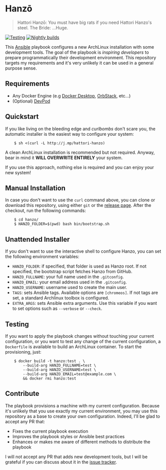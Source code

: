 # Hanzō

> Hattori Hanzō: You must have big rats if you need Hattori Hanzo's steel.
> The Bride: ...Huge.

[![Testing](https://github.com/palazzem/hanzo/actions/workflows/test.yaml/badge.svg)](https://github.com/palazzem/hanzo/actions/workflows/test.yaml)
[![Nightly builds](https://github.com/palazzem/hanzo/actions/workflows/nightly.yaml/badge.svg)](https://github.com/palazzem/hanzo/actions/workflows/nightly.yaml)

This [Ansible](https://www.ansible.com/) playbook configures a new ArchLinux
installation with some development tools. The goal of the playbook is *inspiring
developers* to prepare programmatically their development environment. This
repository targets my requirements and it's very unlikely it can be used in a
general purpose sense.

## Requirements

- Any Docker Engine (e.g [Docker Desktop](https://www.docker.com/products/docker-desktop/), [OrbStack](https://orbstack.dev/), etc...)
- (Optional) [DevPod](https://devpod.sh/)

## Quickstart

If you like living on the bleeding edge and *curlbombs* don't scare you, the
automatic installer is the easiest way to configure your system:

```shell
    $ sh <(curl -L http://j.mp/hattori-hanzo)
```

A clean ArchLinux installation is recommended but not required. Anyway, bear
in mind it **WILL OVERWRITE ENTIRELY** your system.

If you use this approach, nothing else is required and you can enjoy your
new system!

## Manual Installation

In case you don't want to use the `curl` command above, you can clone or
download this repository, using either `git` or the [release page](https://github.com/palazzem/hanzo/releases).
After the checkout, run the following commands:

```shell
    $ cd hanzo/
    $ HANZO_FOLDER=$(pwd) bash bin/bootstrap.sh
```

## Unattended Installer

If you don't want to use the interactive shell to configure Hanzo, you can
set the following environment variables:

* `HANZO_FOLDER`: if specified, that folder is used as Hanzo root. If not specified, the bootstrap script fetches Hanzo from GitHub.
* `HANZO_FULLNAME`: your full name used in the `.gitconfig`.
* `HANZO_EMAIL`: your email address used in the `.gitconfig`.
* `HANZO_USERNAME`: username used to create the main user.
* `TAGS`: sets Ansible tags. Available options are `[chromeos]`. If not tags are set, a standard Archlinux toolbox is configured.
* `EXTRA_ARGS`: sets Ansible extra arguments. Use this variable if you want to set options such as `--verbose` or `--check`.

## Testing

If you want to apply the playbook changes without touching your current
configuration, or you want to test any change of the current configuration,
a `Dockerfile` is available to build an ArchLinux container. To start the
provisioning, just:

```shell
    $ docker build -t hanzo:test . \
        --build-arg HANZO_FULLNAME=test \
        --build-arg HANZO_USERNAME=test \
        --build-arg HANZO_EMAIL=test@example.com \
        && docker rmi hanzo:test
```

## Contribute

The playbook provisions a machine with my current configuration. Because
it's unlikely that you use exactly my current environment, you may use
this repository as a base to create your own configuration. Indeed, I'll
be glad to accept any PR that:

* Fixes the current playbook execution
* Improves the playbook styles or Ansible best practices
* Enhances or makes me aware of different methods to distribute the playbook

I will not accept any PR that adds new development tools, but I will be
grateful if you can discuss about it in the [issue tracker](https://github.com/palazzem/hanzo/issues).
